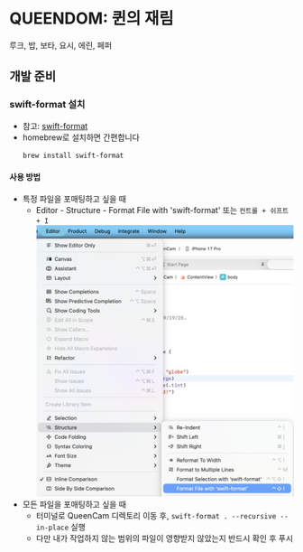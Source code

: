 # QUEENDOM: 퀸의 재림

루크, 밥, 보타, 요시, 에린, 페퍼

## 개발 준비

### swift-format 설치

- 참고: [swift-format](https://github.com/swiftlang/swift-format)
- homebrew로 설치하면 간편합니다
    ```sh
    brew install swift-format
    ```

#### 사용 방법

- 특정 파일을 포매팅하고 싶을 때
    - Editor - Structure - Format File with 'swift-format' 또는 `컨트롤 + 쉬프트 + I`
        ![Run swift-format in Xcode](./Documents/Attachments/image0.png)
- 모든 파일을 포매팅하고 싶을 때
    - 터미널로 QueenCam 디렉토리 이동 후, `swift-format . --recursive --in-place` 실행
    - 다만 내가 작업하지 않는 범위의 파일이 영향받지 않았는지 반드시 확인 후 푸시
